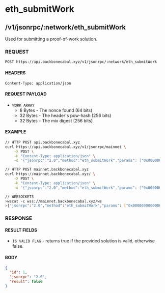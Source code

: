 # eth_submitWork

## /v1/jsonrpc/:network/eth_submitWork

Used for submitting a proof-of-work solution.

### REQUEST

`POST https://api.backbonecabal.xyz/v1/jsonrpc/:network/eth_submitWork`

#### HEADERS

`Content-Type: application/json`

#### REQUEST PAYLOAD

- `WORK ARRAY`
  - 8 Bytes - The nonce found (64 bits)
  - 32 Bytes - The header's pow-hash (256 bits)
  - 32 Bytes - The mix digest (256 bits)

#### EXAMPLE

```bash
// HTTP POST api.backbonecabal.xyz
curl https://api.backbonecabal.xyz/v1/jsonrpc/mainnet \
    -X POST \
    -H "Content-Type: application/json" \
    -d '{"jsonrpc":"2.0","method":"eth_submitWork","params": ["0x0000000000000001","0x1234567890abcdef1234567890abcdef1234567890abcdef1234567890abcdef","0xD1FE5700000000000000000000000000D1FE5700000000000000000000000000"],"id":1}'

// HTTP POST mainnet.backbonecabal.xyz
curl https://mainnet.backbonecabal.xyz/ \
    -X POST \
    -H "Content-Type: application/json" \
    -d '{"jsonrpc":"2.0","method":"eth_submitWork","params": ["0x0000000000000001","0x1234567890abcdef1234567890abcdef1234567890abcdef1234567890abcdef","0xD1FE5700000000000000000000000000D1FE5700000000000000000000000000"],"id":1}'

// WEBSOCKETS
>wscat -c wss://mainnet.backbonecabal.xyz/ws
>{"jsonrpc":"2.0","method":"eth_submitWork","params": ["0x0000000000000001","0x1234567890abcdef1234567890abcdef1234567890abcdef1234567890abcdef","0xD1FE5700000000000000000000000000D1FE5700000000000000000000000000"],"id":1}
```

### RESPONSE

#### RESULT FIELDS

- `IS VALID FLAG` - returns true if the provided solution is valid, otherwise
  false.

#### BODY

```json
{
  "id": 1,
  "jsonrpc": "2.0",
  "result": false
}
```
